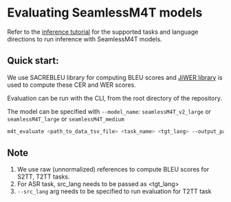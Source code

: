# Evaluating SeamlessM4T models
Refer to the [inference tutorial](../predict/README.md) for the supported tasks and language directions to run inference with SeamlessM4T models.

## Quick start:
We use SACREBLEU library for computing BLEU scores and [JiWER library](https://github.com/jitsi/jiwer) is used to compute these CER and WER scores. 

Evaluation can be run with the CLI, from the root directory of the repository.

The model can be specified with `--model_name`: `seamlessM4T_v2_large` or `seamlessM4T_large` or `seamlessM4T_medium` 

```bash
m4t_evaluate <path_to_data_tsv_file> <task_name> <tgt_lang> --output_path <path_to_save_evaluation_output> --ref_field <ref_field_name> --audio_root_dir <path_to_audio_root_directory>
```
## Note
1. We use raw (unnormalized) references to compute BLEU scores for S2TT, T2TT tasks.
2. For ASR task, src_lang needs to be passed as <tgt_lang> 
3. `--src_lang` arg needs to be specified to run evaluation for T2TT task

